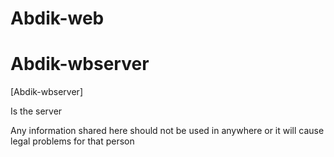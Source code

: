 # Abdik-web
# Abdik-wbserver

[Abdik-wbserver]

Is the server

Any information shared here should not be used in anywhere or it will cause legal problems for that person
